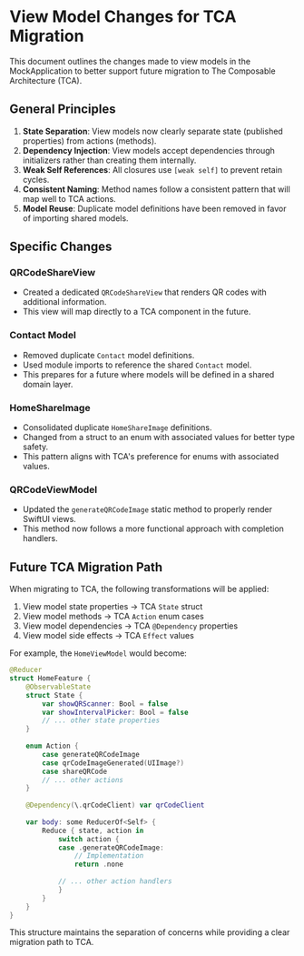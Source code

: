 # View Model Changes for TCA Migration

This document outlines the changes made to view models in the MockApplication to better support future migration to The Composable Architecture (TCA).

## General Principles

1. **State Separation**: View models now clearly separate state (published properties) from actions (methods).
2. **Dependency Injection**: View models accept dependencies through initializers rather than creating them internally.
3. **Weak Self References**: All closures use `[weak self]` to prevent retain cycles.
4. **Consistent Naming**: Method names follow a consistent pattern that will map well to TCA actions.
5. **Model Reuse**: Duplicate model definitions have been removed in favor of importing shared models.

## Specific Changes

### QRCodeShareView

- Created a dedicated `QRCodeShareView` that renders QR codes with additional information.
- This view will map directly to a TCA component in the future.

### Contact Model

- Removed duplicate `Contact` model definitions.
- Used module imports to reference the shared `Contact` model.
- This prepares for a future where models will be defined in a shared domain layer.

### HomeShareImage

- Consolidated duplicate `HomeShareImage` definitions.
- Changed from a struct to an enum with associated values for better type safety.
- This pattern aligns with TCA's preference for enums with associated values.

### QRCodeViewModel

- Updated the `generateQRCodeImage` static method to properly render SwiftUI views.
- This method now follows a more functional approach with completion handlers.

## Future TCA Migration Path

When migrating to TCA, the following transformations will be applied:

1. View model state properties → TCA `State` struct
2. View model methods → TCA `Action` enum cases
3. View model dependencies → TCA `@Dependency` properties
4. View model side effects → TCA `Effect` values

For example, the `HomeViewModel` would become:

```swift
@Reducer
struct HomeFeature {
    @ObservableState
    struct State {
        var showQRScanner: Bool = false
        var showIntervalPicker: Bool = false
        // ... other state properties
    }
    
    enum Action {
        case generateQRCodeImage
        case qrCodeImageGenerated(UIImage?)
        case shareQRCode
        // ... other actions
    }
    
    @Dependency(\.qrCodeClient) var qrCodeClient
    
    var body: some ReducerOf<Self> {
        Reduce { state, action in
            switch action {
            case .generateQRCodeImage:
                // Implementation
                return .none
                
            // ... other action handlers
            }
        }
    }
}
```

This structure maintains the separation of concerns while providing a clear migration path to TCA.
